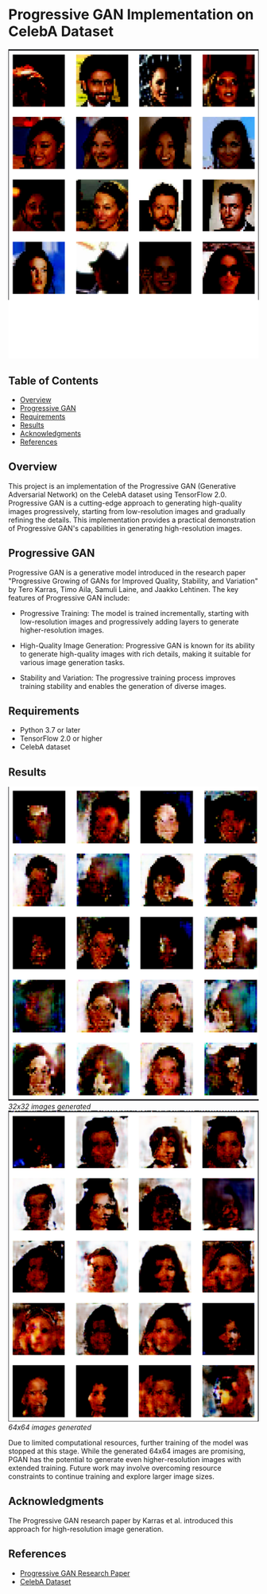 
# Progressive GAN Implementation on CelebA Dataset

![CelebA Images](results/orig.png)

## Table of Contents

- [Overview](#overview)
- [Progressive GAN](#progressive-gan)
- [Requirements](#requirements)
- [Results](#results)
- [Acknowledgments](#acknowledgments)
- [References](#references)

## Overview

This project is an implementation of the Progressive GAN (Generative Adversarial Network) on the CelebA dataset using TensorFlow 2.0. Progressive GAN is a cutting-edge approach to generating high-quality images progressively, starting from low-resolution images and gradually refining the details. This implementation provides a practical demonstration of Progressive GAN's capabilities in generating high-resolution images.

## Progressive GAN

Progressive GAN is a generative model introduced in the research paper "Progressive Growing of GANs for Improved Quality, Stability, and Variation" by Tero Karras, Timo Aila, Samuli Laine, and Jaakko Lehtinen. The key features of Progressive GAN include:

- Progressive Training: The model is trained incrementally, starting with low-resolution images and progressively adding layers to generate higher-resolution images.

- High-Quality Image Generation: Progressive GAN is known for its ability to generate high-quality images with rich details, making it suitable for various image generation tasks.

- Stability and Variation: The progressive training process improves training stability and enables the generation of diverse images.

## Requirements

- Python 3.7 or later
- TensorFlow 2.0 or higher
- CelebA dataset

## Results

![Generated Image 1](results/img32.png)<br>
*32x32 images generated*
<br>
![Generated Image 2](results/img64.png)<br>
*64x64 images generated*

Due to limited computational resources, further training of the model was stopped at this stage. While the generated 64x64 images are promising, PGAN has the potential to generate even higher-resolution images with extended training. Future work may involve overcoming resource constraints to continue training and explore larger image sizes.

## Acknowledgments

The Progressive GAN research paper by Karras et al. introduced this approach for high-resolution image generation.

## References

- [Progressive GAN Research Paper](https://arxiv.org/abs/1710.10196)
- [CelebA Dataset](https://www.kaggle.com/datasets/jessicali9530/celeba-dataset)

